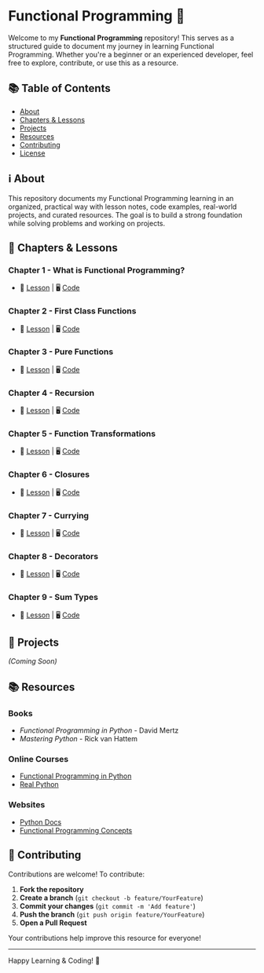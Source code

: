 # Functional Programming 📌

Welcome to my **Functional Programming** repository! This serves as a structured guide to document my journey in learning Functional Programming. Whether you're a beginner or an experienced developer, feel free to explore, contribute, or use this as a resource.

## 📚 Table of Contents

- [About](#-about)
- [Chapters & Lessons](#-chapters--lessons)
- [Projects](#-projects)
- [Resources](#-resources)
- [Contributing](#-contributing)
- [License](#-license)

## ℹ️ About

This repository documents my Functional Programming learning in an organized, practical way with lesson notes, code examples, real-world projects, and curated resources. The goal is to build a strong foundation while solving problems and working on projects.

## 📖 Chapters & Lessons

### **Chapter 1 - What is Functional Programming?**

- 📂 [Lesson](lessons/chapter1/lesson1.md) | 🖥️ [Code](code/chapter1/main.py)

### **Chapter 2 - First Class Functions**

- 📂 [Lesson](lessons/chapter2/lesson1.md) | 🖥️ [Code](code/chapter2/main.py)

### **Chapter 3 - Pure Functions**

- 📂 [Lesson](lessons/chapter3/lesson.md) | 🖥️ [Code](code/chapter3/example.py)

### **Chapter 4 - Recursion**

- 📂 [Lesson](lessons/chapter4/lesson.md) | 🖥️ [Code](code/chapter4/example.py)

### **Chapter 5 - Function Transformations**

- 📂 [Lesson](lessons/chapter5/lesson.md) | 🖥️ [Code](code/chapter5/example.py)

### **Chapter 6 - Closures**

- 📂 [Lesson](lessons/chapter6/lesson.md) | 🖥️ [Code](code/chapter6/example.py)

### **Chapter 7 - Currying**

- 📂 [Lesson](lessons/chapter7/lesson.md) | 🖥️ [Code](code/chapter7/example.py)

### **Chapter 8 - Decorators**

- 📂 [Lesson](lessons/chapter8/lesson.md) | 🖥️ [Code](code/chapter8/example.py)

### **Chapter 9 - Sum Types**

- 📂 [Lesson](lessons/chapter9/lesson.md) | 🖥️ [Code](code/chapter9/example.py)

## 🚀 Projects

_(Coming Soon)_

## 📚 Resources

### Books

- _Functional Programming in Python_ - David Mertz
- _Mastering Python_ - Rick van Hattem

### Online Courses

- [Functional Programming in Python](https://www.udemy.com/course/functional-programming-python/)
- [Real Python](https://realpython.com/)

### Websites

- [Python Docs](https://docs.python.org/3/)
- [Functional Programming Concepts](https://www.geeksforgeeks.org/functional-programming-paradigm/)

## 🤝 Contributing

Contributions are welcome! To contribute:

1. **Fork the repository**
2. **Create a branch** (`git checkout -b feature/YourFeature`)
3. **Commit your changes** (`git commit -m 'Add feature'`)
4. **Push the branch** (`git push origin feature/YourFeature`)
5. **Open a Pull Request**

Your contributions help improve this resource for everyone!

---

Happy Learning & Coding! 🚀
